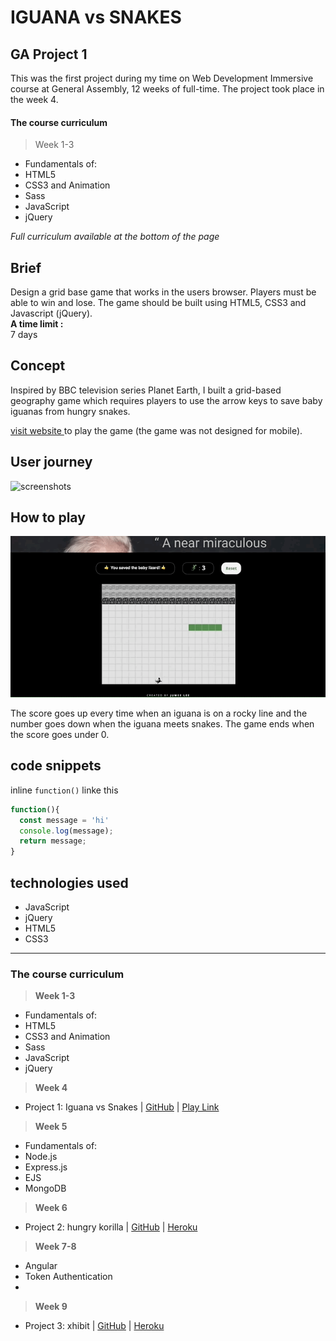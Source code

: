 # IGUANA vs SNAKES

## GA Project 1
This was the first project during my time on Web Development Immersive course at General Assembly, 12 weeks of full-time. The project took place in the week 4.</br>
#### The course curriculum

> Week 1-3
- Fundamentals of:
- HTML5
- CSS3 and Animation
- Sass
- JavaScript
- jQuery

*Full curriculum available at the bottom of the page*

## Brief
Design a grid base game that works in the users browser. Players must be able to win and lose. The game should be built using HTML5, CSS3 and Javascript (jQuery).</br>
**A time limit :**</br>
7 days

## Concept
Inspired by BBC television series Planet Earth, I built a grid-based geography game which requires players to use the arrow keys to save baby iguanas from hungry snakes.

[visit website ](https://jumee-ldn.github.io/wdi-project-one/)to play the game (the game was not designed for mobile).

## User journey
![screenshots](screenshots/IvS-start.gif
)

## How to play
![screenshots](screenshots/IvS.gif
)

The score goes up every time when an iguana is on a rocky line and the number goes down when the iguana meets snakes. The game ends when the score goes under 0.



## code snippets
inline `function()` linke this

``` javascript
function(){
  const message = 'hi'
  console.log(message);
  return message;
}
```
## technologies used

* JavaScript
* jQuery
* HTML5
* CSS3


***

### The course curriculum
> **Week 1-3**

- Fundamentals of:
- HTML5
- CSS3 and Animation
- Sass
- JavaScript
- jQuery

> **Week 4**

- Project 1: Iguana vs Snakes | [GitHub](https://github.com/Jumee-LDN/wdi-project-one) |
[Play Link](https://jumee-ldn.github.io/wdi-project-one/)

> **Week 5**

- Fundamentals of:
- Node.js
- Express.js
- EJS
- MongoDB

> **Week 6**

- Project 2: hungry korilla | [GitHub](https://github.com/Jumee-LDN/wdi-project-two) |
[Heroku](https://hungrykorilla.herokuapp.com/)

> **Week 7-8**

- Angular
- Token Authentication
-

> **Week 9**

- Project 3: xhibit | [GitHub](https://github.com/Jumee-LDN/wdi-project-3) |
[Heroku](https://xhibit.herokuapp.com/#!/)
